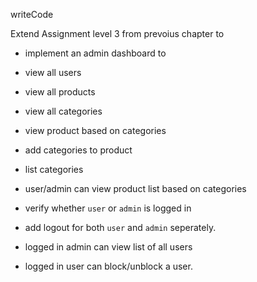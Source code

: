 writeCode

Extend Assignment level 3 from prevoius chapter to

- implement an admin dashboard to
- view all users
- view all products
- view all categories

















- view product based on categories

- add categories to product
- list categories
- user/admin can view product list based on categories

- verify whether `user` or `admin` is logged in
- add logout for both `user` and `admin` seperately.

- logged in admin can view list of all users
- logged in user can block/unblock a user.
